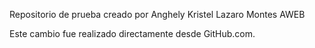 Repositorio de prueba creado por Anghely Kristel Lazaro Montes AWEB

Este cambio fue realizado directamente desde GitHub.com. 

